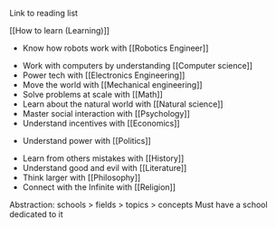 Link to reading list

[[How to learn (Learning)]]

* Know how robots work with [[Robotics Engineer]]
- Work with computers by understanding [[Computer science]]
- Power tech with [[Electronics Engineering]]
- Move the world with [[Mechanical engineering]]
- Solve problems at scale with [[Math]]
- Learn about the natural world with [[Natural science]]
- Master social interaction with [[Psychology]]
- Understand incentives with [[Economics]] 
* Understand power with [[Politics]]
- Learn from others mistakes with [[History]]
- Understand good and evil with [[Literature]]
- Think larger with [[Philosophy]]
- Connect with the Infinite with [[Religion]]

Abstraction: schools > fields > topics > concepts
Must have a school dedicated to it 